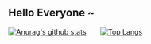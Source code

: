 ## Hello Everyone ~


[![Anurag's github stats](https://github-readme-stats.vercel.app/api?username=Langery&show_icons=true&locale=cn)](https://github.com/anuraghazra/github-readme-stats)&emsp;&emsp;[![Top Langs](https://github-readme-stats.vercel.app/api/top-langs/?username=Langery&locale=cn)](https://github.com/anuraghazra/github-readme-stats)

<!-- [![ReadMe Card](https://github-readme-stats.vercel.app/api/pin/?username=Langery&repo=Electron_text&show_owner=true)](https://github.com/Langery/Electron_text) -->

<!--
**Langery/Langery** is a ✨ _special_ ✨ repository because its `README.md` (this file) appears on your GitHub profile.

Here are some ideas to get you started:

- 🔭 I’m currently working on ...
- 🌱 I’m currently learning ...
- 👯 I’m looking to collaborate on ...
- 🤔 I’m looking for help with ...
- 💬 Ask me about ...
- 📫 How to reach me: ...
- 😄 Pronouns: ...
- ⚡ Fun fact: ...
-->
